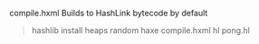 
compile.hxml Builds to HashLink bytecode by default

> hashlib install heaps random
> haxe compile.hxml
> hl pong.hl
